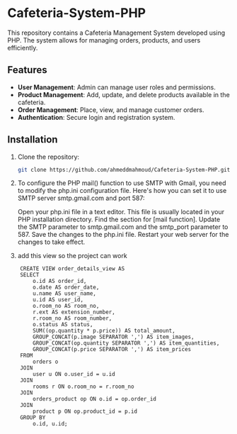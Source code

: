 # Cafeteria-System-PHP

This repository contains a Cafeteria Management System developed using PHP. The system allows for managing orders, products, and users efficiently.

## Features

- **User Management**: Admin can manage user roles and permissions.
- **Product Management**: Add, update, and delete products available in the cafeteria.
- **Order Management**: Place, view, and manage customer orders.
- **Authentication**: Secure login and registration system.

## Installation

1. Clone the repository:
   ```bash
   git clone https://github.com/ahmeddmahmoud/Cafeteria-System-PHP.git


2. To configure the PHP mail() function to use SMTP with Gmail, you need to modify the php.ini configuration file.
Here's how you can set it to use SMTP server smtp.gmail.com and port 587:

      Open your php.ini file in a text editor.
      This file is usually located in your PHP installation directory.
      Find the section for [mail function].
      Update the SMTP parameter to smtp.gmail.com and the smtp_port parameter to 587.
      Save the changes to the php.ini file.
      Restart your web server for the changes to take effect.

3. add this view so the project can work
   

```
    CREATE VIEW order_details_view AS
    SELECT
        o.id AS order_id,
        o.date AS order_date,
        u.name AS user_name,
        u.id AS user_id,
        o.room_no AS room_no,
        r.ext AS extension_number,
        r.room_no AS room_number,
        o.status AS status,
        SUM((op.quantity * p.price)) AS total_amount,
        GROUP_CONCAT(p.image SEPARATOR ',') AS item_images,
        GROUP_CONCAT(op.quantity SEPARATOR ',') AS item_quantities,
        GROUP_CONCAT(p.price SEPARATOR ',') AS item_prices
    FROM
        orders o
    JOIN
        user u ON o.user_id = u.id
    JOIN
        rooms r ON o.room_no = r.room_no
    JOIN
        orders_product op ON o.id = op.order_id
    JOIN
        product p ON op.product_id = p.id
    GROUP BY
        o.id, u.id;

```
